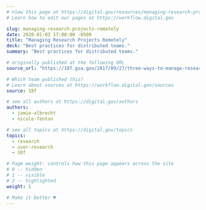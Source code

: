 ```yaml
---
# View this page at https://digital.gov/resources/managing-research-projects-remotely
# Learn how to edit our pages at https://workflow.digital.gov

slug: managing-research-projects-remotely
date: 2020-01-03 17:00:00 -0500
title: "Managing Research Projects Remotely"
deck: "Best practices for distributed teams."
summary: "Best practices for distributed teams."

# originally published at the following URL
source_url: "https://18f.gsa.gov/2017/09/27/three-ways-to-manage-research-projects/"

# Which team published this?
# Learn about sources at https://workflow.digital.gov/sources
source: 18f

# see all authors at https://digital.gov/authors
authors:
  - jamie-albrecht
  - nicole-fenton

# see all topics at https://digital.gov/topics
topics:
  - research
  - user-research
  - 18f

# Page weight: controls how this page appears across the site
# 0 -- hidden
# 1 -- visible
# 2 -- highlighted
weight: 1

# Make it better ♥
---
```


